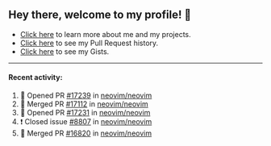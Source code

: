 ## Hey there, welcome to my profile! 👋

- [Click here](https://seandewar.github.io/) to learn more about me and my projects.
- [Click here](https://github.com/search?p=1&q=author%3Aseandewar+is%3Apr) to see my Pull Request history.
- [Click here](https://gist.github.com/seandewar) to see my Gists.

---

#### Recent activity:

<!--START_SECTION:activity-->
1. 💪 Opened PR [#17239](https://github.com/neovim/neovim/pull/17239) in [neovim/neovim](https://github.com/neovim/neovim)
2. 🎉 Merged PR [#17112](https://github.com/neovim/neovim/pull/17112) in [neovim/neovim](https://github.com/neovim/neovim)
3. 💪 Opened PR [#17231](https://github.com/neovim/neovim/pull/17231) in [neovim/neovim](https://github.com/neovim/neovim)
4. ❗️ Closed issue [#8807](https://github.com/neovim/neovim/issues/8807) in [neovim/neovim](https://github.com/neovim/neovim)
5. 🎉 Merged PR [#16820](https://github.com/neovim/neovim/pull/16820) in [neovim/neovim](https://github.com/neovim/neovim)
<!--END_SECTION:activity-->
